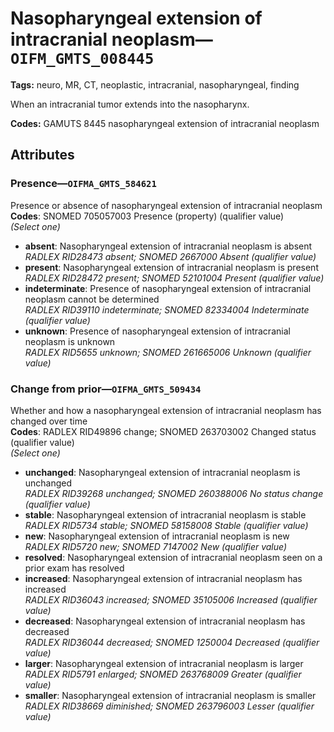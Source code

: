 # Nasopharyngeal extension of intracranial neoplasm—`OIFM_GMTS_008445`

**Tags:** neuro, MR, CT, neoplastic, intracranial, nasopharyngeal, finding

When an intracranial tumor extends into the nasopharynx.

**Codes:** GAMUTS 8445 nasopharyngeal extension of intracranial neoplasm

## Attributes

### Presence—`OIFMA_GMTS_584621`

Presence or absence of nasopharyngeal extension of intracranial neoplasm  
**Codes**: SNOMED 705057003 Presence (property) (qualifier value)  
*(Select one)*

- **absent**: Nasopharyngeal extension of intracranial neoplasm is absent  
_RADLEX RID28473 absent; SNOMED 2667000 Absent (qualifier value)_
- **present**: Nasopharyngeal extension of intracranial neoplasm is present  
_RADLEX RID28472 present; SNOMED 52101004 Present (qualifier value)_
- **indeterminate**: Presence of nasopharyngeal extension of intracranial neoplasm cannot be determined  
_RADLEX RID39110 indeterminate; SNOMED 82334004 Indeterminate (qualifier value)_
- **unknown**: Presence of nasopharyngeal extension of intracranial neoplasm is unknown  
_RADLEX RID5655 unknown; SNOMED 261665006 Unknown (qualifier value)_

### Change from prior—`OIFMA_GMTS_509434`

Whether and how a nasopharyngeal extension of intracranial neoplasm has changed over time  
**Codes**: RADLEX RID49896 change; SNOMED 263703002 Changed status (qualifier value)  
*(Select one)*

- **unchanged**: Nasopharyngeal extension of intracranial neoplasm is unchanged  
_RADLEX RID39268 unchanged; SNOMED 260388006 No status change (qualifier value)_
- **stable**: Nasopharyngeal extension of intracranial neoplasm is stable  
_RADLEX RID5734 stable; SNOMED 58158008 Stable (qualifier value)_
- **new**: Nasopharyngeal extension of intracranial neoplasm is new  
_RADLEX RID5720 new; SNOMED 7147002 New (qualifier value)_
- **resolved**: Nasopharyngeal extension of intracranial neoplasm seen on a prior exam has resolved  
- **increased**: Nasopharyngeal extension of intracranial neoplasm has increased  
_RADLEX RID36043 increased; SNOMED 35105006 Increased (qualifier value)_
- **decreased**: Nasopharyngeal extension of intracranial neoplasm has decreased  
_RADLEX RID36044 decreased; SNOMED 1250004 Decreased (qualifier value)_
- **larger**: Nasopharyngeal extension of intracranial neoplasm is larger  
_RADLEX RID5791 enlarged; SNOMED 263768009 Greater (qualifier value)_
- **smaller**: Nasopharyngeal extension of intracranial neoplasm is smaller  
_RADLEX RID38669 diminished; SNOMED 263796003 Lesser (qualifier value)_